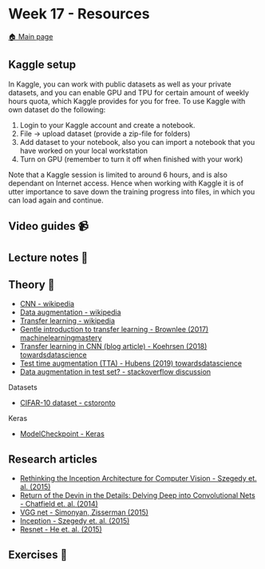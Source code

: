 # Week 17 - Resources

[:house: Main page](https://github.com/kokchun/Deep-learning-AI21)

## Kaggle setup
In Kaggle, you can work with public datasets as well as your private datasets, and you can enable GPU and TPU for certain amount of weekly hours quota, which Kaggle provides for you for free. To use Kaggle with own dataset do the following:

1. Login to your Kaggle account and create a notebook. 
2. File -> upload dataset (provide a zip-file for folders)
3. Add dataset to your notebook, also you can import a notebook that you have worked on your local workstation 
4. Turn on GPU (remember to turn it off when finished with your work)

Note that a Kaggle session is limited to around 6 hours, and is also dependant on Internet access. Hence when working with Kaggle it is of utter importance to save down the training progress into files, in which you can load again and continue.

## Video guides :video_camera:


## Lecture notes :book:


## Theory :book:
- [CNN - wikipedia](https://en.wikipedia.org/wiki/Convolutional_neural_network)
- [Data augmentation - wikipedia](https://en.wikipedia.org/wiki/Data_augmentation)
- [Transfer learning - wikipedia](https://en.wikipedia.org/wiki/Transfer_learning)
- [Gentle introduction to transfer learning - Brownlee (2017) machinelearningmastery](https://machinelearningmastery.com/transfer-learning-for-deep-learning/)
- [Transfer learning in CNN (blog article) - Koehrsen (2018) towardsdatascience](https://towardsdatascience.com/transfer-learning-with-convolutional-neural-networks-in-pytorch-dd09190245ce)
- [Test time augmentation (TTA) - Hubens (2019) towardsdatascience](https://towardsdatascience.com/test-time-augmentation-tta-and-how-to-perform-it-with-keras-4ac19b67fb4d)
- [Data augmentation in test set? - stackoverflow discussion](https://stackoverflow.com/questions/48029542/data-augmentation-in-test-validation-set)

Datasets
- [CIFAR-10 dataset - cstoronto](https://www.cs.toronto.edu/~kriz/cifar.html)

Keras 
- [ModelCheckpoint - Keras](https://keras.io/api/callbacks/model_checkpoint/)

## Research articles 
- [Rethinking the Inception Architecture for Computer Vision - Szegedy et. al. (2015)](https://arxiv.org/pdf/1512.00567.pdf)
- [Return of the Devin in the Details: Delving Deep into Convolutional Nets - Chatfield et. al. (2014)](https://arxiv.org/pdf/1405.3531.pdf)
- [VGG net - Simonyan, Zisserman (2015)](https://arxiv.org/pdf/1409.1556v6.pdf)
- [Inception - Szegedy et. al. (2015)](https://www.cv-foundation.org/openaccess/content_cvpr_2015/papers/Szegedy_Going_Deeper_With_2015_CVPR_paper.pdf)
- [Resnet - He et. al. (2015)](https://arxiv.org/pdf/1512.03385.pdf)

## Exercises :running:

